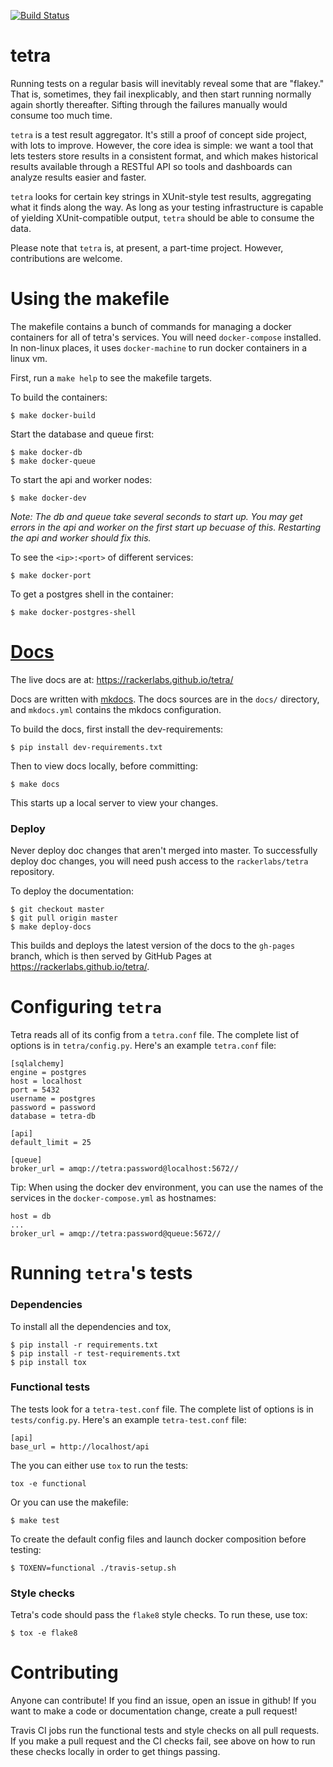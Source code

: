 [![Build Status](https://travis-ci.org/rackerlabs/tetra.svg?branch=master)](https://travis-ci.org/rackerlabs/tetra)

# tetra

Running tests on a regular basis will inevitably reveal some that are "flakey."
That is, sometimes, they fail inexplicably, and then start running normally again shortly thereafter.
Sifting through the failures manually would consume too much time.

`tetra` is a test result aggregator.
It's still a proof of concept side project, with lots to improve.
However, the core idea is simple:
we want a tool that lets testers store results in a consistent format,
and which makes historical results available through a RESTful API
so tools and dashboards can analyze results easier and faster.

`tetra` looks for certain key strings in XUnit-style test results, aggregating what it finds along the way.
As long as your testing infrastructure is capable of yielding XUnit-compatible output,
`tetra` should be able to consume the data.

Please note that `tetra` is, at present, a part-time project.
However, contributions are welcome.

# Using the makefile

The makefile contains a bunch of commands for managing a docker containers for
all of tetra's services. You will need `docker-compose` installed. In non-linux
places, it uses `docker-machine` to run docker containers in a linux vm.

First, run a `make help` to see the makefile targets.

To build the containers:

    $ make docker-build

Start the database and queue first:

    $ make docker-db
    $ make docker-queue

To start the api and worker nodes:

    $ make docker-dev

_Note: The db and queue take several seconds to start up. You may get errors in
the api and worker on the first start up becuase of this. Restarting the api
and worker should fix this._

To see the `<ip>:<port>` of different services:

    $ make docker-port

To get a postgres shell in the container:

    $ make docker-postgres-shell


# [Docs](https://rackerlabs.github.io/tetra/)

The live docs are at: https://rackerlabs.github.io/tetra/

Docs are written with [mkdocs](http://www.mkdocs.org/). The docs sources are
in the `docs/` directory, and `mkdocs.yml` contains the mkdocs configuration.

To build the docs, first install the dev-requirements:

    $ pip install dev-requirements.txt

Then to view docs locally, before committing:

    $ make docs

This starts up a local server to view your changes.

### Deploy

Never deploy doc changes that aren't merged into master. To successfully deploy
doc changes, you will need push access to the `rackerlabs/tetra` repository.

To deploy the documentation:

    $ git checkout master
    $ git pull origin master
    $ make deploy-docs

This builds and deploys the latest version of the docs to the `gh-pages`
branch, which is then served by GitHub Pages at
https://rackerlabs.github.io/tetra/.

# Configuring `tetra`

Tetra reads all of its config from a `tetra.conf` file. The complete list of
options is in `tetra/config.py`. Here's an example `tetra.conf` file:

    [sqlalchemy]
    engine = postgres
    host = localhost
    port = 5432
    username = postgres
    password = password
    database = tetra-db

    [api]
    default_limit = 25

    [queue]
    broker_url = amqp://tetra:password@localhost:5672//

Tip: When using the docker dev environment, you can use the names of the
services in the `docker-compose.yml` as hostnames:

    host = db
    ...
    broker_url = amqp://tetra:password@queue:5672//

# Running `tetra`'s tests

### Dependencies

To install all the dependencies and tox,

    $ pip install -r requirements.txt
    $ pip install -r test-requirements.txt
    $ pip install tox

### Functional tests

The tests look for a `tetra-test.conf` file. The complete list of options is in
`tests/config.py`. Here's an example `tetra-test.conf` file:

    [api]
    base_url = http://localhost/api

The you can either use `tox` to run the tests:

    tox -e functional

Or you can use the makefile:

    $ make test

To create the default config files and launch docker composition
before testing:

    $ TOXENV=functional ./travis-setup.sh

### Style checks

Tetra's code should pass the `flake8` style checks. To run these, use tox:

    $ tox -e flake8


# Contributing

Anyone can contribute! If you find an issue, open an issue in github! If you
want to make a code or documentation change, create a pull request!

Travis CI jobs run the functional tests and style checks on all pull requests.
If you make a pull request and the CI checks fail, see above on how to run
these checks locally in order to get things passing.
